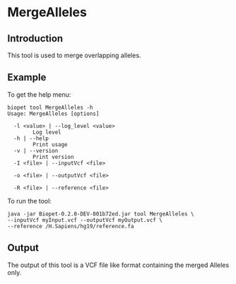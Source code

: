 # MergeAlleles

## Introduction
This tool is used to merge overlapping alleles. 


## Example
To get the help menu:
~~~
biopet tool MergeAlleles -h
Usage: MergeAlleles [options]

  -l <value> | --log_level <value>
        Log level
  -h | --help
        Print usage
  -v | --version
        Print version
  -I <file> | --inputVcf <file>
        
  -o <file> | --outputVcf <file>
        
  -R <file> | --reference <file>
~~~

To run the tool:
~~~
java -jar Biopet-0.2.0-DEV-801b72ed.jar tool MergeAlleles \
--inputVcf myInput.vcf --outputVcf myOutput.vcf \
--reference /H.Sapiens/hg19/reference.fa
~~~

## Output
The output of this tool is a VCF file like format containing the merged Alleles only.